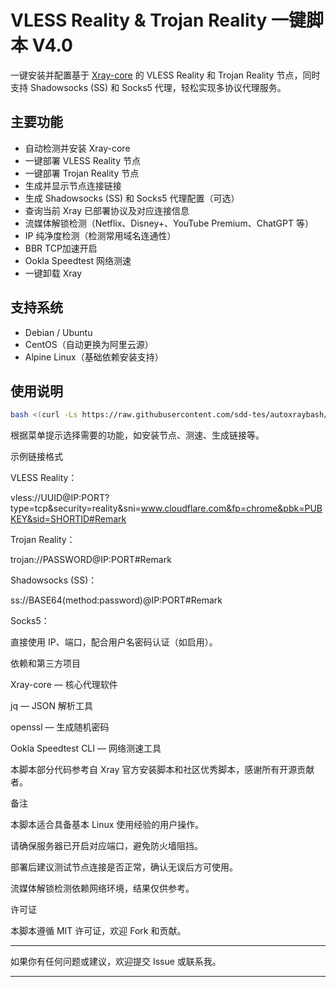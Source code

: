 # VLESS Reality & Trojan Reality 一键脚本 V4.0

一键安装并配置基于 [Xray-core](https://github.com/XTLS/Xray-core) 的 VLESS Reality 和 Trojan Reality 节点，同时支持 Shadowsocks (SS) 和 Socks5 代理，轻松实现多协议代理服务。  

## 主要功能

- 自动检测并安装 Xray-core  
- 一键部署 VLESS Reality 节点  
- 一键部署 Trojan Reality 节点  
- 生成并显示节点连接链接  
- 生成 Shadowsocks (SS) 和 Socks5 代理配置（可选）  
- 查询当前 Xray 已部署协议及对应连接信息  
- 流媒体解锁检测（Netflix、Disney+、YouTube Premium、ChatGPT 等）  
- IP 纯净度检测（检测常用域名连通性）  
- BBR TCP加速开启  
- Ookla Speedtest 网络测速  
- 一键卸载 Xray  

## 支持系统

- Debian / Ubuntu  
- CentOS（自动更换为阿里云源）  
- Alpine Linux（基础依赖安装支持）  

## 使用说明
   ```bash
   bash <(curl -Ls https://raw.githubusercontent.com/sdd-tes/autoxraybash/main/xray.sh)

   ```

根据菜单提示选择需要的功能，如安装节点、测速、生成链接等。



示例链接格式

VLESS Reality：

vless://UUID@IP:PORT?type=tcp&security=reality&sni=www.cloudflare.com&fp=chrome&pbk=PUBKEY&sid=SHORTID#Remark

Trojan Reality：

trojan://PASSWORD@IP:PORT#Remark

Shadowsocks (SS)：

ss://BASE64(method:password)@IP:PORT#Remark

Socks5：

直接使用 IP、端口，配合用户名密码认证（如启用）。


依赖和第三方项目

Xray-core — 核心代理软件

jq — JSON 解析工具

openssl — 生成随机密码

Ookla Speedtest CLI — 网络测速工具

本脚本部分代码参考自 Xray 官方安装脚本和社区优秀脚本，感谢所有开源贡献者。


备注

本脚本适合具备基本 Linux 使用经验的用户操作。

请确保服务器已开启对应端口，避免防火墙阻挡。

部署后建议测试节点连接是否正常，确认无误后方可使用。

流媒体解锁检测依赖网络环境，结果仅供参考。


许可证

本脚本遵循 MIT 许可证，欢迎 Fork 和贡献。


---

如果你有任何问题或建议，欢迎提交 Issue 或联系我。


---
